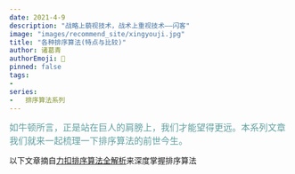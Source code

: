 ```yaml
---
date: 2021-4-9
description: "战略上藐视技术，战术上重视技术——闪客"
image: "images/recommend_site/xingyouji.jpg"
title: "各种排序算法(特点与比较)"
author: 诸葛青
authorEmoji: 🤖
pinned: false
tags:
- 
series:
-   排序算法系列
---
```

<font color=CadetBlue size=3 >如牛顿所言，正是站在巨人的肩膀上，我们才能望得更远。本系列文章我们就来一起梳理一下排序算法的前世今生。</font>

以下文章摘自[力扣排序算法全解析](https://leetcode-cn.com/leetbook/read/sort-algorithms/)来深度掌握排序算法

